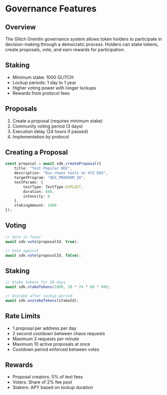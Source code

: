 # Governance Features

## Overview
The Glitch Gremlin governance system allows token holders to participate in decision-making through a democratic process. Holders can stake tokens, create proposals, vote, and earn rewards for participation.

## Staking
- Minimum stake: 1000 GLITCH
- Lockup periods: 1 day to 1 year
- Higher voting power with longer lockups
- Rewards from protocol fees

## Proposals
1. Create a proposal (requires minimum stake)
2. Community voting period (3 days)
3. Execution delay (24 hours if passed)
4. Implementation by protocol

## Creating a Proposal
```typescript
const proposal = await sdk.createProposal({
    title: "Test Popular DEX",
    description: "Run chaos tests on XYZ DEX",
    targetProgram: "DEX_PROGRAM_ID",
    testParams: {
        testType: TestType.EXPLOIT,
        duration: 600,
        intensity: 8
    },
    stakingAmount: 1000
});
```

## Voting
```typescript
// Vote in favor
await sdk.vote(proposalId, true);

// Vote against
await sdk.vote(proposalId, false);
```

## Staking
```typescript
// Stake tokens for 30 days
await sdk.stakeTokens(1000, 30 * 24 * 60 * 60);

// Unstake after lockup period
await sdk.unstakeTokens(stakeId);
```

## Rate Limits
- 1 proposal per address per day
- 2 second cooldown between chaos requests
- Maximum 3 requests per minute
- Maximum 10 active proposals at once
- Cooldown period enforced between votes

## Rewards
- Proposal creators: 5% of test fees
- Voters: Share of 2% fee pool
- Stakers: APY based on lockup duration
